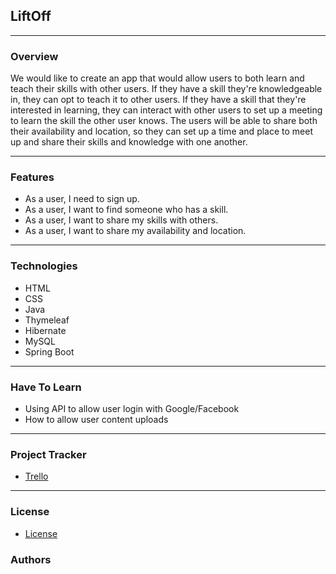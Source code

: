 ## LiftOff
---
### Overview
We would like to create an app that would allow users to both learn and teach their skills with other users. If they have a skill they're knowledgeable in, they can opt to teach it to other users. If they have a skill that they're interested in learning, they can interact with other users to set up a meeting to learn the skill the other user knows. The users will be able to share both their availability and location, so they can set up a time and place to meet up and share their skills and knowledge with one another.

---
### Features
- As a user, I need to sign up.
- As a user, I want to find someone who has a skill.
- As a user, I want to share my skills with others.
- As a user, I want to share my availability and location.

---
### Technologies
- HTML
- CSS
- Java
- Thymeleaf
- Hibernate
- MySQL
- Spring Boot

---
### Have To Learn
- Using API to allow user login with Google/Facebook
- How to allow user content uploads

---
### Project Tracker
- [Trello](https://trello.com/b/lak5fpZP/teamskillshare)
---

### License
- [License](https://github.com/April-2022-LC-LiftOff/TeamSkillShare/blob/dev/LICENSE.md)

### Authors

